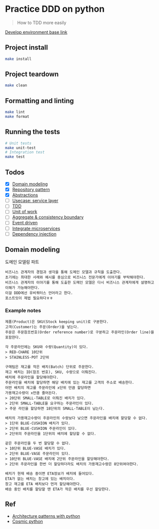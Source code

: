 # Practice DDD on python

> How to TDD more easily

[Develop environment base link](https://gist.github.com/1eedaegon/cc23648cd2f92331c3f748be9cac4f03)

## Project install
```sh
make install
```

## Project teardown
```sh
make clean
```
## Formatting and linting
```sh
make lint
make format
```

## Running the tests
```sh
# Unit tests
make unit-test
# Integration test
make test
```
## Todos

- [x] [Domain modeling](https://github.com/1eedaegon/practice-ddd-python#domain-modeling)
- [x] [Repository pattern](https://github.com/1eedaegon/practice-ddd-python)
- [x] [Abstractions](https://github.com/1eedaegon/practice-ddd-python)
- [ ] [Usecase: service layer](https://github.com/1eedaegon/practice-ddd-python)
- [ ] [TDD](https://github.com/1eedaegon/practice-ddd-python)
- [ ] [Unit of work](https://github.com/1eedaegon/practice-ddd-python)
- [ ] [Aggregate & consistency boundary](https://github.com/1eedaegon/practice-ddd-python)
- [ ] [Event driven](https://github.com/1eedaegon/practice-ddd-python)
- [ ] [Integrate microservices](https://github.com/1eedaegon/practice-ddd-python)
- [ ] [Dependency injection](https://github.com/1eedaegon/practice-ddd-python)

## Domain modeling
도메인 모델링 파트
```
비즈니스 관계자의 경험과 생각을 통해 도메인 모델과 규칙을 도출한다. 
초기에는 최대한 사례와 예시를 중심으로 비즈니스 전문가에게 이야기를 부탁해야한다. 
비즈니스 관계자의 이야기를 통해 도출한 도메인 모델은 다시 비즈니스 관계자에게 설명하고 이해가 가능해야한다.
이걸 DDD에선 유비쿼터스 언어라고 한다.
포스트잇이 제법 필요하다ㅎㅎ
```
### Example notes
```
제품(Product)은 SKU(Stock keeping unit)로 구분한다.
고객(Customer)는 주문(Order)을 넣는다.
주문은 주문참조번호(Order reference number)로 구분하고 주문라인(Order line)을 포함한다.

각 주문라인에는 SKU와 수량(Quantity)이 있다.
> RED-CHARE 10단위
> STAINLESS-POT 2단위 

구매팀은 재고를 작은 배치(Batch) 단위로 주문한다.
재고 배치는 ID(참조 번호), SKU, 수량으로 이뤄진다.
배치에 주문라인을 할당해야한다.
주문라인을 배치에 할당하면 해당 배치에 있는 재고를 고객의 주소로 배송한다.
어떤 배치의 재고를 주문라인에 x단위 만큼 할당하면
가용재고수량이 x만큼 줄어든다.
> 20단위 SMALL-TABLE로 이뤄진 배치가 있다.
> 2단위 SMALL-TABLE을 요구하는 주문라인이 있다.
> 주문 라인을 할당하면 18단위의 SMALL-TABLE이 남는다.

배치의 가용재고수량이 주문라인의 수량보다 낮으면 주문라인을 배치에 할당할 수 없다.
> 1단위 BLUE-CUSHION 배치가 있다.
> 2단위 BLUE-CUSHION 주문라인이 있다.
> 2단위의 주문라인을 1단위의 배치에 할당할 수 없다.

같은 주문라인을 두 번 할당할 수 없다.
> 10단위 BLUE-VASE 배치가 있다.
> 2단위 BLUE-VASE 주문라인이 있다.
> 10단위 BLUE-VASE 배치에 2단위 주문라인을 할당해야한다.
> 2단위 주문라인을 한번 더 할당하더라도 배치의 가용재고수량은 8단위여야한다.

배치가 현재 배송 중이면 ETA정보가 배치에 들어있다.
ETA가 없는 배치는 창고에 있는 배치이다.
창고 재고를 ETA 배치보다 먼저 할당해야한다.
배송 중인 배치를 할당할 땐 ETA가 작은 배치를 우선 할당한다.

```

## Ref
- [Architecture patterns with python](https://www.amazon.com/Architecture-Patterns-Python-Domain-Driven-Microservices/dp/1492052205)
- [Cosmic python](https://www.cosmicpython.com/)

